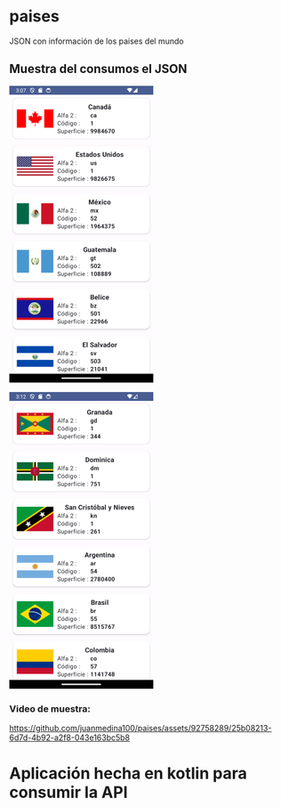 # paises
JSON con información de los paises del mundo

## Muestra del consumos el JSON

![img1.jpg](imagenes/img1.png)

![img2.jpg](imagenes/img2.png)

### Video de muestra:
https://github.com/juanmedina100/paises/assets/92758289/25b08213-6d7d-4b92-a2f8-043e163bc5b8

# Aplicación hecha en kotlin para consumir la API 